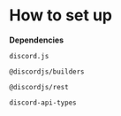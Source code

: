 # How to set up

**Dependencies**

`discord.js`

`@discordjs/builders`

`@discordjs/rest`

`discord-api-types`
